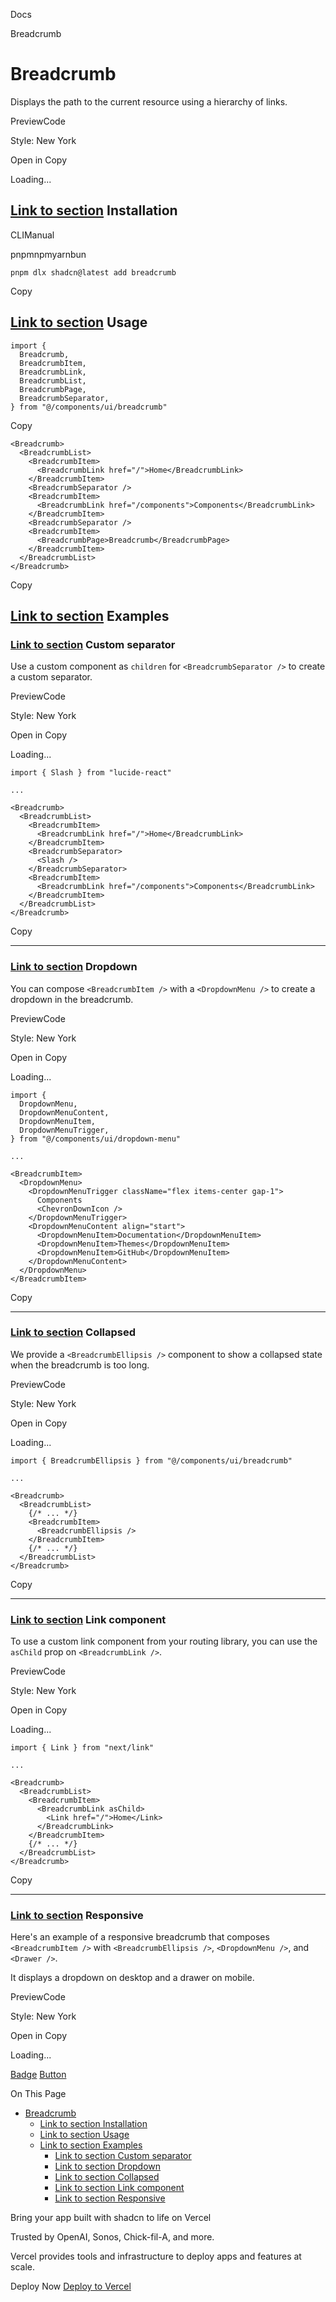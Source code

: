 Docs

Breadcrumb

# Breadcrumb

Displays the path to the current resource using a hierarchy of links.

PreviewCode

Style: New York

Open in Copy

Loading...

## [Link to section](\#installation) Installation

CLIManual

pnpmnpmyarnbun

```relative font-mono text-sm leading-none
pnpm dlx shadcn@latest add breadcrumb

```

Copy

## [Link to section](\#usage) Usage

```relative rounded bg-muted px-[0.3rem] py-[0.2rem] font-mono text-sm
import {
  Breadcrumb,
  BreadcrumbItem,
  BreadcrumbLink,
  BreadcrumbList,
  BreadcrumbPage,
  BreadcrumbSeparator,
} from "@/components/ui/breadcrumb"
```

Copy

```relative rounded bg-muted px-[0.3rem] py-[0.2rem] font-mono text-sm
<Breadcrumb>
  <BreadcrumbList>
    <BreadcrumbItem>
      <BreadcrumbLink href="/">Home</BreadcrumbLink>
    </BreadcrumbItem>
    <BreadcrumbSeparator />
    <BreadcrumbItem>
      <BreadcrumbLink href="/components">Components</BreadcrumbLink>
    </BreadcrumbItem>
    <BreadcrumbSeparator />
    <BreadcrumbItem>
      <BreadcrumbPage>Breadcrumb</BreadcrumbPage>
    </BreadcrumbItem>
  </BreadcrumbList>
</Breadcrumb>
```

Copy

## [Link to section](\#examples) Examples

### [Link to section](\#custom-separator) Custom separator

Use a custom component as `children` for `<BreadcrumbSeparator />` to create a custom separator.

PreviewCode

Style: New York

Open in Copy

Loading...

```relative rounded bg-muted px-[0.3rem] py-[0.2rem] font-mono text-sm
import { Slash } from "lucide-react"

...

<Breadcrumb>
  <BreadcrumbList>
    <BreadcrumbItem>
      <BreadcrumbLink href="/">Home</BreadcrumbLink>
    </BreadcrumbItem>
    <BreadcrumbSeparator>
      <Slash />
    </BreadcrumbSeparator>
    <BreadcrumbItem>
      <BreadcrumbLink href="/components">Components</BreadcrumbLink>
    </BreadcrumbItem>
  </BreadcrumbList>
</Breadcrumb>
```

Copy

* * *

### [Link to section](\#dropdown) Dropdown

You can compose `<BreadcrumbItem />` with a `<DropdownMenu />` to create a dropdown in the breadcrumb.

PreviewCode

Style: New York

Open in Copy

Loading...

```relative rounded bg-muted px-[0.3rem] py-[0.2rem] font-mono text-sm
import {
  DropdownMenu,
  DropdownMenuContent,
  DropdownMenuItem,
  DropdownMenuTrigger,
} from "@/components/ui/dropdown-menu"

...

<BreadcrumbItem>
  <DropdownMenu>
    <DropdownMenuTrigger className="flex items-center gap-1">
      Components
      <ChevronDownIcon />
    </DropdownMenuTrigger>
    <DropdownMenuContent align="start">
      <DropdownMenuItem>Documentation</DropdownMenuItem>
      <DropdownMenuItem>Themes</DropdownMenuItem>
      <DropdownMenuItem>GitHub</DropdownMenuItem>
    </DropdownMenuContent>
  </DropdownMenu>
</BreadcrumbItem>
```

Copy

* * *

### [Link to section](\#collapsed) Collapsed

We provide a `<BreadcrumbEllipsis />` component to show a collapsed state when the breadcrumb is too long.

PreviewCode

Style: New York

Open in Copy

Loading...

```relative rounded bg-muted px-[0.3rem] py-[0.2rem] font-mono text-sm
import { BreadcrumbEllipsis } from "@/components/ui/breadcrumb"

...

<Breadcrumb>
  <BreadcrumbList>
    {/* ... */}
    <BreadcrumbItem>
      <BreadcrumbEllipsis />
    </BreadcrumbItem>
    {/* ... */}
  </BreadcrumbList>
</Breadcrumb>
```

Copy

* * *

### [Link to section](\#link-component) Link component

To use a custom link component from your routing library, you can use the `asChild` prop on `<BreadcrumbLink />`.

PreviewCode

Style: New York

Open in Copy

Loading...

```relative rounded bg-muted px-[0.3rem] py-[0.2rem] font-mono text-sm
import { Link } from "next/link"

...

<Breadcrumb>
  <BreadcrumbList>
    <BreadcrumbItem>
      <BreadcrumbLink asChild>
        <Link href="/">Home</Link>
      </BreadcrumbLink>
    </BreadcrumbItem>
    {/* ... */}
  </BreadcrumbList>
</Breadcrumb>
```

Copy

* * *

### [Link to section](\#responsive) Responsive

Here's an example of a responsive breadcrumb that composes `<BreadcrumbItem />` with `<BreadcrumbEllipsis />`, `<DropdownMenu />`, and `<Drawer />`.

It displays a dropdown on desktop and a drawer on mobile.

PreviewCode

Style: New York

Open in Copy

Loading...

[Badge](/docs/components/badge) [Button](/docs/components/button)

On This Page

- [Breadcrumb](#breadcrumb)
  - [Link to section Installation](#link-to-section-installation)
  - [Link to section Usage](#link-to-section-usage)
  - [Link to section Examples](#link-to-section-examples)
    - [Link to section Custom separator](#link-to-section-custom-separator)
    - [Link to section Dropdown](#link-to-section-dropdown)
    - [Link to section Collapsed](#link-to-section-collapsed)
    - [Link to section Link component](#link-to-section-link-component)
    - [Link to section Responsive](#link-to-section-responsive)

Bring your app built with shadcn to life on Vercel

Trusted by OpenAI, Sonos, Chick-fil-A, and more.

Vercel provides tools and infrastructure to deploy apps and features at scale.

Deploy Now [Deploy to Vercel](https://vercel.com/new?utm_source=shadcn_site&utm_medium=web&utm_campaign=docs_cta_deploy_now_callout)